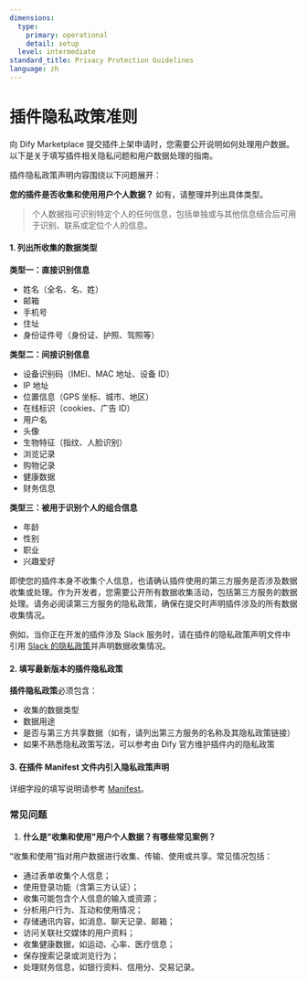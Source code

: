 ```yaml
---
dimensions:
  type:
    primary: operational
    detail: setup
  level: intermediate
standard_title: Privacy Protection Guidelines
language: zh
---
```


# 插件隐私政策准则

向 Dify Marketplace 提交插件上架申请时，您需要公开说明如何处理用户数据。以下是关于填写插件相关隐私问题和用户数据处理的指南。

插件隐私政策声明内容围绕以下问题展开：

**您的插件是否收集和使用用户个人数据？** 如有，请整理并列出具体类型。

> 个人数据指可识别特定个人的任何信息，包括单独或与其他信息结合后可用于识别、联系或定位个人的信息。

#### **1. 列出所收集的数据类型**

**类型一：直接识别信息**

* 姓名（全名、名、姓）
* 邮箱
* 手机号
* 住址
* 身份证件号（身份证、护照、驾照等）

**类型二：间接识别信息**

* 设备识别码（IMEI、MAC 地址、设备 ID）
* IP 地址
* 位置信息（GPS 坐标、城市、地区）
* 在线标识（cookies、广告 ID）
* 用户名
* 头像
* 生物特征（指纹、人脸识别）
* 浏览记录
* 购物记录
* 健康数据
* 财务信息

**类型三：被用于识别个人的组合信息**

* 年龄
* 性别
* 职业
* 兴趣爱好

即使您的插件本身不收集个人信息，也请确认插件使用的第三方服务是否涉及数据收集或处理。作为开发者，您需要公开所有数据收集活动，包括第三方服务的数据处理。请务必阅读第三方服务的隐私政策，确保在提交时声明插件涉及的所有数据收集情况。

例如，当你正在开发的插件涉及 Slack 服务时，请在插件的隐私政策声明文件中引用 [Slack 的隐私政策](https://slack.com/trust/privacy/privacy-policy)并声明数据收集情况。

#### 2. 填写最新版本的插件隐私政策

**插件隐私政策**必须包含：

* 收集的数据类型
* 数据用途
* 是否与第三方共享数据（如有，请列出第三方服务的名称及其隐私政策链接）
* 如果不熟悉隐私政策写法，可以参考由 Dify 官方维护插件内的隐私政策

#### **3. 在插件 Manifest 文件内引入隐私政策声明**

详细字段的填写说明请参考 [Manifest](../../schema-definition/manifest.md)。

### **常见问题**

1. **什么是"收集和使用"用户个人数据？有哪些常见案例？**

“收集和使用”指对用户数据进行收集、传输、使用或共享。常见情况包括：

* 通过表单收集个人信息；
* 使用登录功能（含第三方认证）；
* 收集可能包含个人信息的输入或资源；
* 分析用户行为、互动和使用情况；
* 存储通讯内容，如消息、聊天记录、邮箱；
* 访问关联社交媒体的用户资料；
* 收集健康数据，如运动、心率、医疗信息；
* 保存搜索记录或浏览行为；
* 处理财务信息，如银行资料、信用分、交易记录。